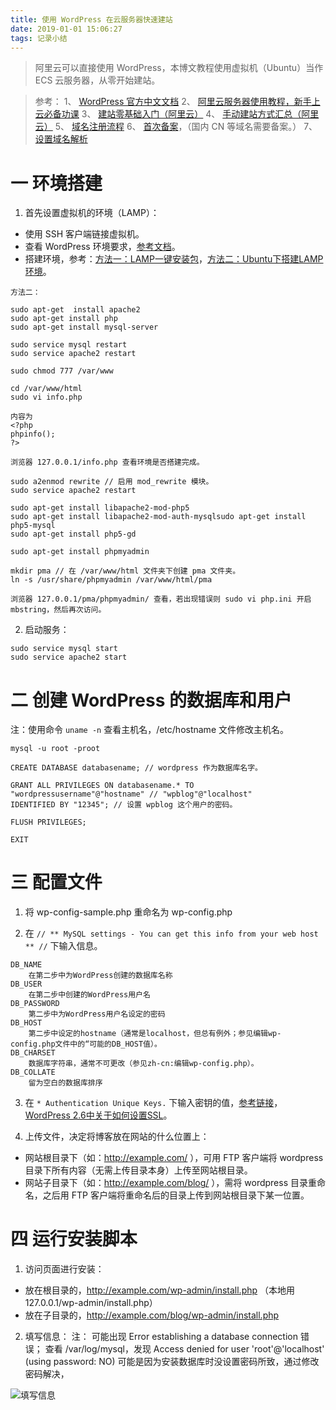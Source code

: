 ```yaml
---
title: 使用 WordPress 在云服务器快速建站
date: 2019-01-01 15:06:27
tags: 记录小结
---
```

> 阿里云可以直接使用 WordPress，本博文教程使用虚拟机（Ubuntu）当作 ECS 云服务器，从零开始建站。

> 参考：
1、 [WordPress 官方中文文档](https://codex.wordpress.org/zh-cn:Main_Page)
2、 [阿里云服务器使用教程，新手上云必备功课](https://yq.aliyun.com/articles/680675?spm=a2c4e.11155472.0.0.ffd460c7YeHPNs)
3、 [建站零基础入门（阿里云）](https://help.aliyun.com/document_detail/63819.html?spm=a2c4g.11186623.6.874.57c74cc1dj0fps)
4、 [手动建站方式汇总（阿里云）](https://help.aliyun.com/document_detail/57160.html?spm=a2c4g.11186623.6.876.434f68110P5L7q)
5、 [域名注册流程](https://help.aliyun.com/document_detail/54068.html?spm=a2c4g.11186623.2.34.e56523c7sxHfK4#concept-x22-3rv-12b)
6、 [首次备案](https://help.aliyun.com/knowledge_detail/36922.html#concept-ghz-3rl-zdb)，（国内 CN 等域名需要备案。）
7、 [设置域名解析](https://help.aliyun.com/document_detail/29716.html?spm=a2c4g.11186623.2.37.e56523c7sxHfK4)

# 一 环境搭建
1. 首先设置虚拟机的环境（LAMP）：
- 使用 SSH 客户端链接虚拟机。
- 查看 WordPress 环境要求，[参考文档](https://wordpress.org/about/requirements/)。
- 搭建环境，参考：[方法一：LAMP一键安装包](https://lamp.sh/install.html)，[方法二：Ubuntu下搭建LAMP环境](https://jingyan.baidu.com/article/4ae03de3e19ede3eff9e6b3c.html)。
```
方法二：

sudo apt-get  install apache2
sudo apt-get install php
sudo apt-get install mysql-server

sudo service mysql restart
sudo service apache2 restart

sudo chmod 777 /var/www

cd /var/www/html
sudo vi info.php

内容为
<?php
phpinfo();
?>

浏览器 127.0.0.1/info.php 查看环境是否搭建完成。

sudo a2enmod rewrite // 启用 mod_rewrite 模块。
sudo service apache2 restart

sudo apt-get install libapache2-mod-php5
sudo apt-get install libapache2-mod-auth-mysqlsudo apt-get install php5-mysql
sudo apt-get install php5-gd

sudo apt-get install phpmyadmin

mkdir pma // 在 /var/www/html 文件夹下创建 pma 文件夹。
ln -s /usr/share/phpmyadmin /var/www/html/pma

浏览器 127.0.0.1/pma/phpmyadmin/ 查看，若出现错误则 sudo vi php.ini 开启 mbstring，然后再次访问。
```

2. 启动服务：
```
sudo service mysql start
sudo service apache2 start
```

# 二 创建 WordPress 的数据库和用户
注：使用命令 `uname -n` 查看主机名，/etc/hostname 文件修改主机名。


```
mysql -u root -proot

CREATE DATABASE databasename; // wordpress 作为数据库名字。

GRANT ALL PRIVILEGES ON databasename.* TO "wordpressusername"@"hostname" // "wpblog"@"localhost"
IDENTIFIED BY "12345"; // 设置 wpblog 这个用户的密码。

FLUSH PRIVILEGES;

EXIT
```

# 三 配置文件
1. 将 wp-config-sample.php 重命名为 wp-config.php

2. 在  `// ** MySQL settings - You can get this info from your web host ** //` 下输入信息。
```
DB_NAME 
    在第二步中为WordPress创建的数据库名称
DB_USER 
    在第二步中创建的WordPress用户名
DB_PASSWORD 
    第二步中为WordPress用户名设定的密码
DB_HOST 
    第二步中设定的hostname（通常是localhost，但总有例外；参见编辑wp-config.php文件中的“可能的DB_HOST值）。
DB_CHARSET 
    数据库字符串，通常不可更改（参见zh-cn:编辑wp-config.php）。
DB_COLLATE 
    留为空白的数据库排序
```

3. 在 `* Authentication Unique Keys.` 下输入密钥的值，[参考链接](https://codex.wordpress.org/Editing_wp-config.php#Security_Keys)，[WordPress 2.6中关于如何设置SSL](http://boren.nu/archives/2008/07/14/ssl-and-cookies-in-wordpress-26/)。

4. 上传文件，决定将博客放在网站的什么位置上：
- 网站根目录下（如：http://example.com/ ），可用 FTP 客户端将 wordpress 目录下所有内容（无需上传目录本身）上传至网站根目录。
- 网站子目录下（如：http://example.com/blog/ ），需将 wordpress 目录重命名，之后用 FTP 客户端将重命名后的目录上传到网站根目录下某一位置。

# 四 运行安装脚本
1. 访问页面进行安装：
- 放在根目录的，http://example.com/wp-admin/install.php （本地用 127.0.0.1/wp-admin/install.php）
- 放在子目录的，http://example.com/blog/wp-admin/install.php

2. 填写信息：
注：
可能出现 Error establishing a database connection 错误；
查看 /var/log/mysql，发现 Access denied for user 'root'@'localhost' (using password: NO)
可能是因为安装数据库时没设置密码所致，通过修改密码解决，

![填写信息](图1.PNG)